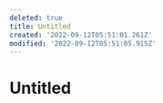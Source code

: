 ```yaml
---
deleted: true
title: Untitled
created: '2022-09-12T05:51:01.261Z'
modified: '2022-09-12T05:51:05.915Z'
---
```


# Untitled
